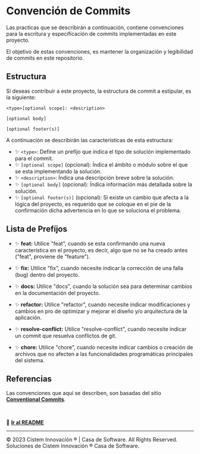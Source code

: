 # **Convención de Commits**

Las practicas que se describirán a continuación, contiene convenciones para la escritura y específicación de commits implementadas en este proyecto.

El objetivo de estas convenciones, es mantener la organización y legibilidad de commits en este repositorio.

## **Estructura**

Si deseas contribuír a este proyecto, la estructura de commit a estipular, es la siguiente:

```
<type>[optional scope]: <description>

[optional body]

[optional footer(s)]
```

A continuación se describirán las características de esta estructura:

- ✨ `<type>`: Defíne un prefíjo que índica el tipo de solución implementado para el commit.
- ✨ `[optional scope]` (opcional): Índica el ámbito o módulo sobre el que se esta implementando la solución. 
- ✨ `<description>`: Índica una descripción breve sobre la solución.
- ✨ `[optional body]` (opcional): Índica información más detallada sobre la solución. 
- ✨ `[optional footer(s)]` (opcional): Si existe un cambio que afecta a la lógica del proyecto, es requerido que se coloque en el pie de la confirmación dicha advertencia en lo que se soluciona el problema.

## **Lista de Prefíjos**

- ✨ **feat:** Utilice "feat", cuando se esta confirmando una nueva característica en el proyecto, es decir, algo que no se ha creado antes ("feat", proviene de "feature").

- ✨ **fix:** Utilice "fix", cuando necesite indicar la corrección de una falla (bug) dentro del proyecto.

- ✨ **docs:** Utilice "docs", cuando la solución sea para determinar cambios en la documentación del proyecto.

- ✨ **refactor:** Utilice "refactor", cuando necesite indicar modificaciones y cambios en pro de optimizar y mejorar el diseño y/o arquitectura de la aplicación.

- ✨ **resolve-conflict:** Utilice "resolve-conflict", cuando necesite indicar un commit que resuelva conflictos de git.

- ✨ **chore:** Utilice "chore", cuando necesite indicar cambios o creación de archivos que no afecten a las funcionalidades programáticas principales del sistema.

## **Referencias**

Las convenciones que aquí se describen, son basadas del sitio **[Conventional Commits](https://www.conventionalcommits.org/es/v1.0.0/)**.


<br>

📌 **[Ir al README](./README.md)**

---
© 2023 Cistem Innovación ® | Casa de Software. All Rights Reserved. Soluciones de Cistem Innovación ® Casa de Software.